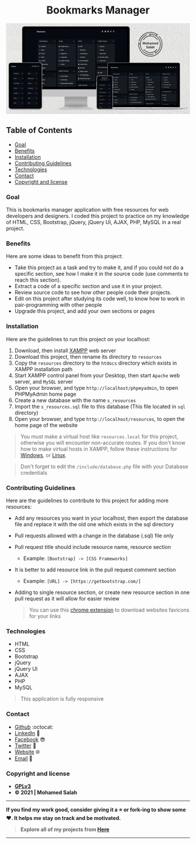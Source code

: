 <h1 align="center">Bookmarks Manager</h1>

<p align="center">
  <img src="Mockup.jpg" alt="Responsive Mockup">
</p>

## Table of Contents

- [Goal](#goal)
- [Benefits](#benefits)
- [Installation](#installation)
- [Contributing Guidelines](#contributing-Guidelines)
- [Technologies](#technologies)
- [Contact](#contact)
- [Copyright and license](#copyright-and-license)

### Goal

This is bookmarks manager application with free resources for web developers and designers. I coded this project to practice on my knowledge of HTML, CSS, Bootstrap, jQuery, jQuery UI, AJAX, PHP, MySQL in a real project.

### Benefits

Here are some ideas to benefit from this project:

- Take this project as a task and try to make it, and if you could not do a specific section, see how I make it in the
  source code (use comments to reach this section).
- Extract a code of a specific section and use it in your project.
- Review source code to see how other people code their projects.
- Edit on this project after studying its code well, to know how to work in pair-programming with other people
- Upgrade this project, and add your own sections or pages

### Installation

Here are the guidelines to run this project on your localhost:

1. Download, then install [XAMPP](https://www.apachefriends.org/download.html) web server
2. Download this project, then rename its directory to `resources`
3. Copy the `resources` directory to the `htdocs` directory which exists in XAMPP installation path
4. Start XAMPP control panel from your Desktop, then start `Apache` web server, and `MySQL` server
5. Open your browser, and type `http://localhost/phpmyadmin`, to open PHPMyAdmin home page
6. Create a new database with the name `s_resources`
7. Import the `s_resources.sql` file to this database (This file located in `sql` directory)
8. Open your browser, and type `http://localhost/resources`, to open the home page of the website

> You must make a virtual host like `resources.local` for this project, otherwise you will encounter non-accurate routes. If you don't know how to make virtual hosts in XAMPP, follow these instructions for [Windows](https://gist.github.com/salahineo/3ee4333450a13d4cfedf330da191e822#file-xampp-virtual-host-windows-md), or [Linux](https://gist.github.com/salahineo/3ee4333450a13d4cfedf330da191e822#file-xampp-virtual-host-linux-md).

> Don't forget to edit the `/include/database.php` file with your Database credentials

### Contributing Guidelines

Here are the guidelines to contribute to this project for adding more resources:

- Add any resources you want in your localhost, then export the database file and replace it with the old one which exists in the sql directory

- Pull requests allowed with a change in the database (.sql) file only

- Pull request title should include resource name, resource section
  
  - Example: `[Bootstrap] -> [CSS Frameworks]`

- It is better to add resource link in the pull request comment section
  
  - Example: `[URL] -> [https://getbootstrap.com/]`

- Adding to single resource section, or create new resource section in one pull request as it will allow for easier review
  
  > You can use this [chrome extension](https://chrome.google.com/webstore/detail/get-favicon/gpipahagclehninhhjkhbkliinfofnhe) to download websites favicons for your links

### Technologies

- HTML
- CSS
- Bootstrap
- jQuery
- jQuery UI
- AJAX
- PHP
- MySQL

> This application is fully responsive

### Contact

- [Github](https://github.com/salahineo) :octocat:
- [LinkedIn](https://linkedin.com/in/salahineo) 💼
- [Facebook](https://facebook.com/salahineo) 😎
- [Twitter](https://twitter.com/salahineo) 🐤
- [Website](https://salahineo.github.io/salahineo/) :globe_with_meridians:
- <a href="mailto:salahineo.work@gmail.com">Email</a> :email:

### Copyright and license

- **[GPLv3](https://www.gnu.org/licenses/gpl-3.0)**
- **© 2021 | Mohamed Salah**

---

**If you find my work good, consider giving it a :star: or fork-ing to show some :heart:. It helps me stay on track and be motivated.**

> **Explore all of my projects from [Here](https://github.com/salahineo/Projects-Reference)**

---
